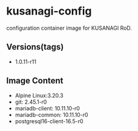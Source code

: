 # kusanagi-config

configuration container image for KUSANAGI RoD.

## Versions(tags)
- 1.0.11-r11

## Image Content
- Alpine Linux:3.20.3
- git: 2.45.1-r0
- mariadb-client: 10.11.10-r0
- mariadb-common: 10.11.10-r0
- postgresql16-client-16.5-r0

